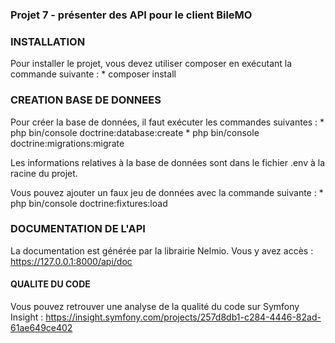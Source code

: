 ### Projet 7 - présenter des API pour le client BileMO

### INSTALLATION
Pour installer le projet, vous devez utiliser composer en exécutant la commande suivante :
    * composer install

### CREATION BASE DE DONNEES
Pour créer la base de données, il faut exécuter les commandes suivantes :
    * php bin/console doctrine:database:create
    * php bin/console doctrine:migrations:migrate

Les informations relatives à la base de données sont dans le fichier .env à la racine du projet.

Vous pouvez ajouter un faux jeu de données avec la commande suivante :
    * php bin/console doctrine:fixtures:load

### DOCUMENTATION DE L'API
La documentation est générée par la librairie Nelmio. Vous y avez accès :
https://127.0.0.1:8000/api/doc

#### QUALITE DU CODE
Vous pouvez retrouver une analyse de la qualité du code sur Symfony Insight : 
https://insight.symfony.com/projects/257d8db1-c284-4446-82ad-61ae649ce402

